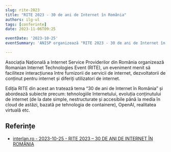 ```yaml
---
slug: rite-2023
title: "RITE 2023 - 30 de ani de Internet în România"
authors: ilg-ul
tags: [conferinte]
date: 2023-11-06T09:25

eventDate: '2023-10-25'
eventSummary: 'ANISP organizează "RITE 2023 - 30 de ani de Internet în România"'

---
```


Asociația Națională a Internet Service Providerilor din România organizează Romanian Internet Technologies Event (RITE), un eveniment menit să faciliteze interacțiunea între furnizorii de servicii de internet, dezvoltatorii de conținut pentru internet și diferiți utilizatori de internet.

<!-- truncate -->

Ediția RITE din acest an tratează tema “30 de ani de Internet în România” și abordează subiecte precum: tehnologiile Internetului, evoluția conținutului de internet (de la date simple, nestructurate și accesibile până la media în cloud de astăzi, bazată pe tehnologia de containere), OpenAI, realitatea virtuală etc.

## Referințe

- [interlan.ro - 2023-10-25 - RITE 2023 – 30 DE ANI DE INTERNET ÎN ROMÂNIA](https://www.interlan.ro/rite-2023-30-de-ani-de-internet-in-romania/)
